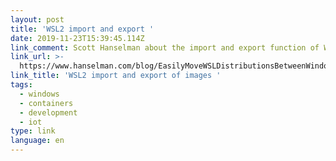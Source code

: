 ```yaml
---
layout: post
title: 'WSL2 import and export '
date: 2019-11-23T15:39:45.114Z
link_comment: Scott Hanselman about the import and export function of WSL2.
link_url: >-
  https://www.hanselman.com/blog/EasilyMoveWSLDistributionsBetweenWindows10MachinesWithImportAndExport.aspx
link_title: 'WSL2 import and export of images '
tags:
  - windows
  - containers
  - development
  - iot
type: link
language: en
---
```


